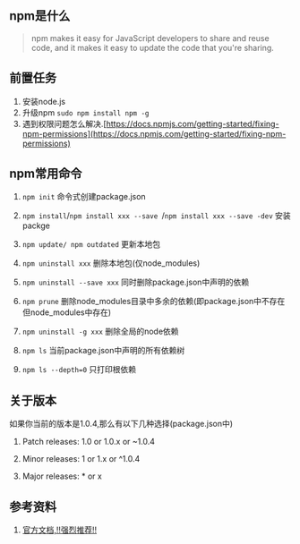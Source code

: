 ## npm是什么

> npm makes it easy for JavaScript developers to share and reuse code, and it makes it easy to update the code that you're sharing.

## 前置任务

1. 安装node.js
2. 升级npm `sudo npm install npm -g`
3. 遇到权限问题怎么解决.[https://docs.npmjs.com/getting-started/fixing-npm-permissions](https://docs.npmjs.com/getting-started/fixing-npm-permissions)

## npm常用命令

1. `npm init` 命令式创建package.json

2. `npm install`/`npm install xxx --save `/`npm install xxx --save -dev` 安装packge

3. `npm update/ npm outdated` 更新本地包

4. `npm uninstall xxx` 删除本地包(仅node_modules)

5. `npm uninstall --save xxx` 同时删除package.json中声明的依赖

6. `npm prune` 删除node_modules目录中多余的依赖(即package.json中不存在但node_modules中存在)

7. `npm uninstall -g xxx` 删除全局的node依赖

7. `npm ls` 当前package.json中声明的所有依赖树

8. `npm ls --depth=0` 只打印根依赖

## 关于版本

如果你当前的版本是1.0.4,那么有以下几种选择(package.json中)

1. Patch releases: 1.0 or 1.0.x or ~1.0.4

2. Minor releases: 1 or 1.x or ^1.0.4

3. Major releases: * or x




## 参考资料

1. [官方文档,!!强烈推荐!!](https://docs.npmjs.com/getting-started/)
